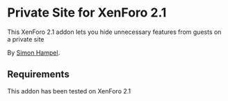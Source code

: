 Private Site for XenForo 2.1
============================

This XenForo 2.1 addon lets you hide unnecessary features from guests on a private site

By [Simon Hampel](https://twitter.com/SimonHampel).

Requirements
------------

This addon has been tested on XenForo 2.1
